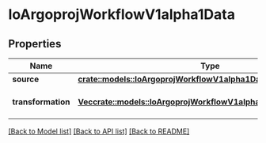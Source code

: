 # IoArgoprojWorkflowV1alpha1Data

## Properties

Name | Type | Description | Notes
------------ | ------------- | ------------- | -------------
**source** | [**crate::models::IoArgoprojWorkflowV1alpha1DataSource**](io.argoproj.workflow.v1alpha1.DataSource.md) |  | 
**transformation** | [**Vec<crate::models::IoArgoprojWorkflowV1alpha1TransformationStep>**](io.argoproj.workflow.v1alpha1.TransformationStep.md) | Transformation applies a set of transformations | 

[[Back to Model list]](../README.md#documentation-for-models) [[Back to API list]](../README.md#documentation-for-api-endpoints) [[Back to README]](../README.md)


